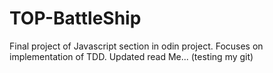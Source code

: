 # TOP-BattleShip
Final project of Javascript section in odin project. Focuses on  implementation of TDD. 
Updated read Me... (testing my git)